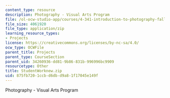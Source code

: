```yaml
---
content_type: resource
description: Photography - Visual Arts Program
file: /ol-ocw-studio-app/courses/4-341-introduction-to-photography-fall-2002/875fb7201ccbd6dbd9a81f17045e149f_StudentWorknew.zip
file_size: 4061920
file_type: application/zip
learning_resource_types:
- Projects
license: https://creativecommons.org/licenses/by-nc-sa/4.0/
ocw_type: OCWFile
parent_title: Projects
parent_type: CourseSection
parent_uid: 34260936-dd81-9b86-831b-996996bc9909
resourcetype: Other
title: StudentWorknew.zip
uid: 875fb720-1ccb-d6db-d9a8-1f17045e149f
---
```

Photography - Visual Arts Program